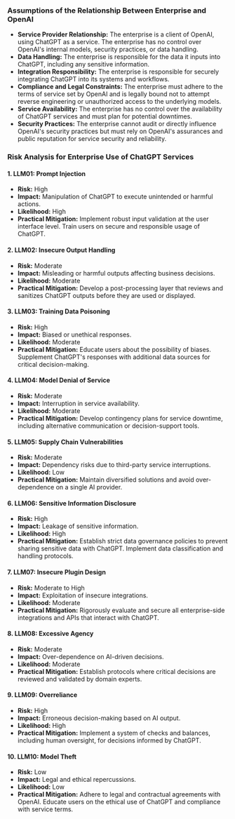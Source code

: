 ### Assumptions of the Relationship Between Enterprise and OpenAI

- **Service Provider Relationship:** The enterprise is a client of OpenAI, using ChatGPT as a service. The enterprise has no control over OpenAI's internal models, security practices, or data handling.
- **Data Handling:** The enterprise is responsible for the data it inputs into ChatGPT, including any sensitive information.
- **Integration Responsibility:** The enterprise is responsible for securely integrating ChatGPT into its systems and workflows.
- **Compliance and Legal Constraints:** The enterprise must adhere to the terms of service set by OpenAI and is legally bound not to attempt reverse engineering or unauthorized access to the underlying models.
- **Service Availability:** The enterprise has no control over the availability of ChatGPT services and must plan for potential downtimes.
- **Security Practices:** The enterprise cannot audit or directly influence OpenAI's security practices but must rely on OpenAI's assurances and public reputation for service security and reliability.

### Risk Analysis for Enterprise Use of ChatGPT Services

#### 1. **LLM01: Prompt Injection**
- **Risk:** High
- **Impact:** Manipulation of ChatGPT to execute unintended or harmful actions.
- **Likelihood:** High
- **Practical Mitigation:** Implement robust input validation at the user interface level. Train users on secure and responsible usage of ChatGPT.

#### 2. **LLM02: Insecure Output Handling**
- **Risk:** Moderate
- **Impact:** Misleading or harmful outputs affecting business decisions.
- **Likelihood:** Moderate
- **Practical Mitigation:** Develop a post-processing layer that reviews and sanitizes ChatGPT outputs before they are used or displayed.

#### 3. **LLM03: Training Data Poisoning**
- **Risk:** High
- **Impact:** Biased or unethical responses.
- **Likelihood:** Moderate
- **Practical Mitigation:** Educate users about the possibility of biases. Supplement ChatGPT's responses with additional data sources for critical decision-making.

#### 4. **LLM04: Model Denial of Service**
- **Risk:** Moderate
- **Impact:** Interruption in service availability.
- **Likelihood:** Moderate
- **Practical Mitigation:** Develop contingency plans for service downtime, including alternative communication or decision-support tools.

#### 5. **LLM05: Supply Chain Vulnerabilities**
- **Risk:** Moderate
- **Impact:** Dependency risks due to third-party service interruptions.
- **Likelihood:** Low
- **Practical Mitigation:** Maintain diversified solutions and avoid over-dependence on a single AI provider.

#### 6. **LLM06: Sensitive Information Disclosure**
- **Risk:** High
- **Impact:** Leakage of sensitive information.
- **Likelihood:** High
- **Practical Mitigation:** Establish strict data governance policies to prevent sharing sensitive data with ChatGPT. Implement data classification and handling protocols.

#### 7. **LLM07: Insecure Plugin Design**
- **Risk:** Moderate to High
- **Impact:** Exploitation of insecure integrations.
- **Likelihood:** Moderate
- **Practical Mitigation:** Rigorously evaluate and secure all enterprise-side integrations and APIs that interact with ChatGPT.

#### 8. **LLM08: Excessive Agency**
- **Risk:** Moderate
- **Impact:** Over-dependence on AI-driven decisions.
- **Likelihood:** Moderate
- **Practical Mitigation:** Establish protocols where critical decisions are reviewed and validated by domain experts.

#### 9. **LLM09: Overreliance**
- **Risk:** High
- **Impact:** Erroneous decision-making based on AI output.
- **Likelihood:** High
- **Practical Mitigation:** Implement a system of checks and balances, including human oversight, for decisions informed by ChatGPT.

#### 10. **LLM10: Model Theft**
- **Risk:** Low
- **Impact:** Legal and ethical repercussions.
- **Likelihood:** Low
- **Practical Mitigation:** Adhere to legal and contractual agreements with OpenAI. Educate users on the ethical use of ChatGPT and compliance with service terms.
